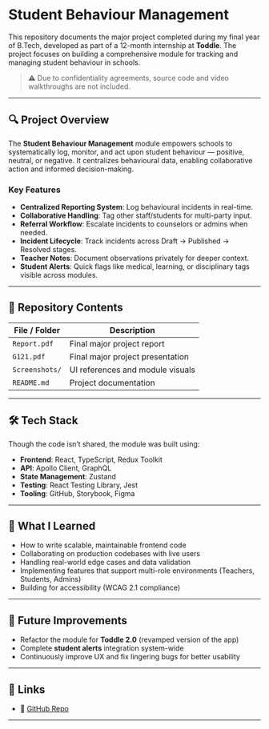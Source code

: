# Student Behaviour Management

This repository documents the major project completed during my final year of B.Tech, developed as part of a 12-month internship at **Toddle**. The project focuses on building a comprehensive module for tracking and managing student behaviour in schools.

> ⚠️ Due to confidentiality agreements, source code and video walkthroughs are not included.

---

## 🔍 Project Overview

The **Student Behaviour Management** module empowers schools to systematically log, monitor, and act upon student behaviour — positive, neutral, or negative. It centralizes behavioural data, enabling collaborative action and informed decision-making.

### Key Features

- **Centralized Reporting System**: Log behavioural incidents in real-time.
- **Collaborative Handling**: Tag other staff/students for multi-party input.
- **Referral Workflow**: Escalate incidents to counselors or admins when needed.
- **Incident Lifecycle**: Track incidents across Draft → Published → Resolved stages.
- **Teacher Notes**: Document observations privately for deeper context.
- **Student Alerts**: Quick flags like medical, learning, or disciplinary tags visible across modules.

---

## 🧩 Repository Contents

| File / Folder         | Description                                 |
|-----------------------|---------------------------------------------|
| `Report.pdf`          | Final major project report                  |
| `G121.pdf`            | Final major project presentation            |
| `Screenshots/`        | UI references and module visuals            |
| `README.md`           | Project documentation                       |

---

## 🛠️ Tech Stack

Though the code isn’t shared, the module was built using:

- **Frontend**: React, TypeScript, Redux Toolkit
- **API**: Apollo Client, GraphQL
- **State Management**: Zustand
- **Testing**: React Testing Library, Jest
- **Tooling**: GitHub, Storybook, Figma

---

## 🧠 What I Learned

- How to write scalable, maintainable frontend code
- Collaborating on production codebases with live users
- Handling real-world edge cases and data validation
- Implementing features that support multi-role environments (Teachers, Students, Admins)
- Building for accessibility (WCAG 2.1 compliance)

---

## 🚀 Future Improvements

- Refactor the module for **Toddle 2.0** (revamped version of the app)
- Complete **student alerts** integration system-wide
- Continuously improve UX and fix lingering bugs for better usability

---

## 📎 Links

- 📂 [GitHub Repo](https://github.com/MacWeTT/StudentBehaviourManagement)

---

